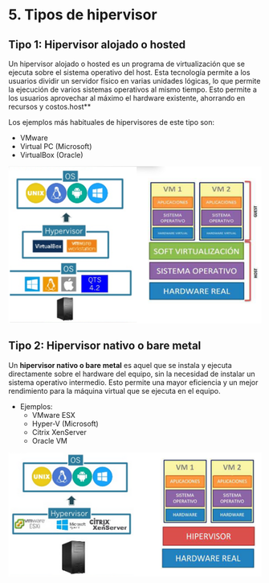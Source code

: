# 5. Tipos de hipervisor

## Tipo 1: Hipervisor alojado o hosted

 Un hipervisor alojado o hosted es un programa de virtualización que se ejecuta sobre el sistema operativo del host. Esta tecnología permite a los usuarios dividir un servidor físico en varias unidades lógicas, lo que permite la ejecución de varios sistemas operativos al mismo tiempo. Esto permite a los usuarios aprovechar al máximo el hardware existente, ahorrando en recursos y costos.host**

Los ejemplos más habituales de hipervisores de este tipo son:

- VMware
- Virtual PC (Microsoft)
- VirtualBox (Oracle)

![imagen](2019-05-16-08-44-14.png)

## Tipo 2: Hipervisor nativo o bare metal

Un **hipervisor nativo o bare metal** es aquel que se instala y ejecuta directamente sobre el hardware del equipo, sin la necesidad de instalar un sistema operativo intermedio. Esto permite una mayor eficiencia y un mejor rendimiento para la máquina virtual que se ejecuta en el equipo.

- Ejemplos:
  - VMware ESX
  - Hyper-V (Microsoft)
  - Citrix XenServer
  - Oracle VM

![imagen](2019-05-16-08-44-34.png)